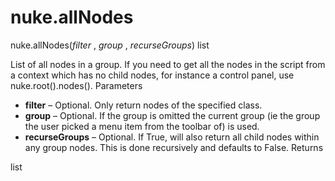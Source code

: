 # nuke.allNodes
nuke.allNodes(_filter_ , _group_ , _recurseGroups_)  list

List of all nodes in a group. If you need to get all the nodes in the script from a context which has no child nodes, for instance a control panel, use nuke.root().nodes().
Parameters

  * **filter** – Optional. Only return nodes of the specified class.
  * **group** – Optional. If the group is omitted the current group (ie the group the user picked a menu item from the toolbar of) is used.
  * **recurseGroups** – Optional. If True, will also return all child nodes within any group nodes. This is done recursively and defaults to False.
Returns

list
